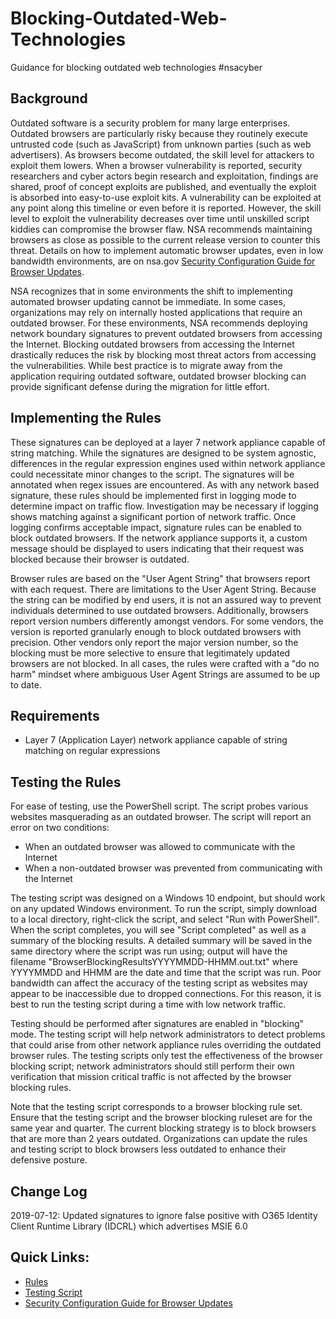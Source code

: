 # Blocking-Outdated-Web-Technologies

Guidance for blocking outdated web technologies #nsacyber


## Background
Outdated software is a security problem for many large enterprises. Outdated browsers are particularly risky because they routinely execute untrusted code (such as JavaScript) from unknown parties (such as web advertisers). As browsers become outdated, the skill level for attackers to exploit them lowers. When a browser vulnerability is reported, security researchers and cyber actors begin research and exploitation, findings are shared, proof of concept exploits are published, and eventually the exploit is absorbed into easy-to-use exploit kits. A vulnerability can be exploited at any point along this timeline or even before it is reported. However, the skill level to exploit the vulnerability decreases over time until unskilled script kiddies can compromise the browser flaw. NSA recommends maintaining browsers as close as possible to the current release version to counter this threat. Details on how to implement automatic browser updates, even in low bandwidth environments, are on nsa.gov [Security Configuration Guide for Browser Updates](https://apps.nsa.gov/iaarchive/library/ia-guidance/security-configuration/applications/security-configuration-guide-for-browser-updates.cfm). 

NSA recognizes that in some environments the shift to implementing automated browser updating cannot be immediate. In some cases, organizations may rely on internally hosted applications that require an outdated browser. For these environments, NSA recommends deploying network boundary signatures to prevent outdated browsers from accessing the Internet. Blocking outdated browsers from accessing the Internet drastically reduces the risk by blocking most threat actors from accessing the vulnerabilities. While best practice is to migrate away from the application requiring outdated software, outdated browser blocking can provide significant defense during the migration for little effort. 


## Implementing the Rules
These signatures can be deployed at a layer 7 network appliance capable of string matching. While the signatures are designed to be system agnostic, differences in the regular expression engines used within network appliance could necessitate minor changes to the script. The signatures will be annotated when regex issues are encountered. As with any network based signature, these rules should be implemented first in logging mode to determine impact on traffic flow. Investigation may be necessary if logging shows matching against a significant portion of network traffic. Once logging confirms acceptable impact, signature rules can be enabled to block outdated browsers. If the network appliance supports it, a custom message should be displayed to users indicating that their request was blocked because their browser is outdated. 

Browser rules are based on the "User Agent String" that browsers report with each request. There are limitations to the User Agent String. Because the string can be modified by end users, it is not an assured way to prevent individuals determined to use outdated browsers. Additionally, browsers report version numbers differently amongst vendors. For some vendors, the version is reported granularly enough to block outdated browsers with precision. Other vendors only report the major version number, so the blocking must be more selective to ensure that legitimately updated browsers are not blocked. In all cases, the rules were crafted with a "do no harm" mindset where ambiguous User Agent Strings are assumed to be up to date.

## Requirements
* Layer 7 (Application Layer) network appliance capable of string matching on regular expressions


## Testing the Rules
For ease of testing, use the PowerShell script. The script probes various websites masquerading as an outdated browser. The script will report an error on two conditions:
* When an outdated browser was allowed to communicate with the Internet
* When a non-outdated browser was prevented from communicating with the Internet

The testing script was designed on a Windows 10 endpoint, but should work on any updated Windows environment. To run the script, simply download to a local directory, right-click the script, and select "Run with PowerShell". When the script completes, you will see "Script completed" as well as a summary of the blocking results. A detailed summary will be saved in the same directory where the script was run using; output will have the filename "BrowserBlockingResultsYYYYMMDD-HHMM.out.txt" where YYYYMMDD and HHMM are the date and time that the script was run. Poor bandwidth can affect the accuracy of the testing script as websites may appear to be inaccessible due to dropped connections. For this reason, it is best to run the testing script during a time with low network traffic. 

Testing should be performed after signatures are enabled in "blocking" mode. The testing script will help network administrators to detect problems that could arise from other network appliance rules overriding the outdated browser rules. The testing scripts only test the effectiveness of the browser blocking script; network administrators should still perform their own verification that mission critical traffic is not affected by the browser blocking rules. 

Note that the testing script corresponds to a browser blocking rule set. Ensure that the testing script and the browser blocking ruleset are for the same year and quarter. The current blocking strategy is to block browsers that are more than 2 years outdated. Organizations can update the rules and testing script to block browsers less outdated to enhance their defensive posture. 

## Change Log
2019-07-12: Updated signatures to ignore false positive with O365 Identity Client Runtime Library (IDCRL) which advertises MSIE 6.0 


## Quick Links:
* [Rules](https://github.com/nsacyber/Blocking-Outdated-Web-Technologies/blob/master/RULES_browser_blocking_2019Q2.txt)
* [Testing Script](https://github.com/nsacyber/Blocking-Outdated-Web-Technologies/blob/master/TESTING_SCRIPT_browser_blocking_2019Q2.ps1)
* [Security Configuration Guide for Browser Updates](https://apps.nsa.gov/iaarchive/library/ia-guidance/security-configuration/applications/security-configuration-guide-for-browser-updates.cfm)
